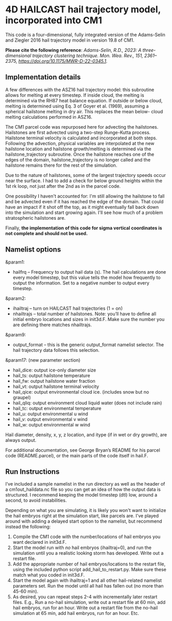# 4D HAILCAST hail trajectory model, incorporated into CM1

This code is a four-dimensional, fully integrated version of the Adams-Selin and Ziegler 2016 hail trajectory model in version 19.8 of CM1.

**Please cite the following reference**: *Adams-Selin, R.D., 2023: A three-dimensional trajectory clustering technique. Mon. Wea. Rev., 151, 2361–2375, https://doi.org/10.1175/MWR-D-22-0345.1.*
 
## Implementation details

A few differences with the ASZ16 hail trajectory model: this subroutine allows for melting at every timestep.  If inside cloud, the melting is
determined via the RH87 heat balance equation. If outside or below cloud, melting is determined using Eq. 3 of Goyer et al. (1969), assuming a  spherical hailstone melting in dry air. This replaces the mean below- cloud melting calculations performed in ASZ16.

The CM1 parcel code was repurposed here for advecting the hailstones. Hailstones are first advected using a two-step Runge-Kutta process. Hailstone terminal velocity is calculated and incorporated at both steps.  Following the advection, physical variables are interpolated at the new hailstone location and hailstone growth/melting is determined via the hailstone_trajectory subroutine.  Once the hailstone reaches one of the edges of the domain, hailstone_trajectory is no longer called and the hailstone remains there for the rest of the simulation.

Due to the nature of hailstones, some of the largest trajectory speeds occur near the surface.  I had to add a check for below ground heights within the 1st rk loop, not just after the 2nd as in the parcel code.

One possibility I haven't accounted for: I'm still allowing the hailstone to fall and be advected even if it has reached the edge of the domain. That could have an impact if it shot off the top, as it might eventually fall back down into the simulation and start growing again.  I'll see how much of a problem stratospheric hailstones are.

Finally, **the implementation of this code for sigma vertical coordinates is not complete and should not be used.**


## Namelist options

&param1:  
* hailfrq – Frequency to output hail data (s). The hail calculations are done every model timestep, but this value tells the model how frequently to output the information.  Set to a negative number to output every timestep.
 
&param2:

* ihailtraj – turn on HAILCAST hail trajectories (1 = on)
* nhailtrajs – total number of hailstones.
   Note:  you’ll have to define all initial embryo locations and sizes in init3d.F.  Make sure the number you are defining there matches nhailtrajs.
 
&param9:
* output_format – this is the generic output_format namelist selector. The hail trajectory data follows this selection.
 
&param17:  (new parameter section)
* hail_dice: output ice-only diameter size
* hail_ts: output hailstone temperature
* hail_fw: output hailstone water fraction
* hail_vt: output hailstone terminal velocity
* hail_qice: output environmental cloud ice. (includes snow but no graupel)
* hail_qliq: output environment cloud liquid water (does not include rain)
* hail_tc: output environmental temperature
* hail_u: output environmental u wind
* hail_v: output environmental v wind
* hail_w: output environmental w wind
 
Hail diameter, density, x, y, z location, and itype (if in wet or dry growth),  are always output.
 
For additional documentation, see George Bryan’s README for his parcel code (README.parcel), or the main parts of the code itself in hail.F.

## Run Instructions

I’ve included a sample namelist in the run directory as well as the header of a cm1out_haildata.nc file so you can get an idea of how the output data is structured.  I recommend keeping the model timestep (dtl) low, around a second, to avoid instabilities.

Depending on what you are simulating, it is likely you won't want to initialize the hail embryos right at the simulation start, like parcels are. I've played around with adding a delayed start option to the namelist, but recommend instead the following:
1. Compile the CM1 code with the number/locations of hail embryos you want declared in init3d.F.
2. Start the model run with _no_ hail embryos (ihailtraj=0), and run the simulation until you a realistic looking storm has developed. Write out a restart file.
3. Add the appropriate number of hail embryos/locations to the restart file, using the included python script add_hail_to_restart.py. Make sure these match what you coded in init3d.F.
4. Start the model again with ihailtraj=1 and all other hail-related namelist parameters set. Run the model until all hail has fallen out (no more than 45-60 min).
5. As desired, you can repeat steps 2-4 with incrementally later restart files. E.g., Run a no-hail simulation, write out a restart file at 60 min, add hail embryos, run for an hour. Write out a restart file from the no-hail simulation at 65 min, add hail embryos, run for an hour. Etc.

